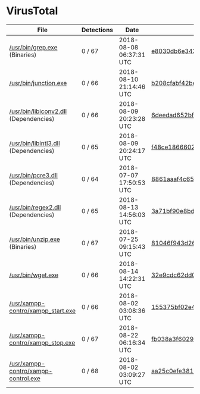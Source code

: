 # VirusTotal

| File | Detections | Date | SHA256 |
| ---- | ---------- | ---- | ------ |
| [/usr/bin/grep.exe](http://gnuwin32.sourceforge.net/packages/grep.htm) (Binaries) | 0 / 67 | 2018-08-08 06:37:31 UTC | [e8030db6e3438355d098533b3ccdcbde1801ab67fa8917506fe50489c11a5751](https://www.virustotal.com/es/file/e8030db6e3438355d098533b3ccdcbde1801ab67fa8917506fe50489c11a5751/analysis/) |
| [/usr/bin/junction.exe](https://docs.microsoft.com/en-us/sysinternals/downloads/junction) | 0 / 66 | 2018-08-10 21:14:46 UTC | [b208cfabf42be9037fc74bf109e5fd3b875fef79d7949684d1571859b8975680](https://www.virustotal.com/es/file/b208cfabf42be9037fc74bf109e5fd3b875fef79d7949684d1571859b8975680/analysis/) |
| [/usr/bin/libiconv2.dll](http://gnuwin32.sourceforge.net/packages/grep.htm) (Dependencies) | 0 / 66 | 2018-08-09 20:23:28 UTC | [6deedad652bfab7b09ebd0e06045810390b6ac6cb5aa9ef41c9daa5616181f22](https://www.virustotal.com/es/file/6deedad652bfab7b09ebd0e06045810390b6ac6cb5aa9ef41c9daa5616181f22/analysis/) |
| [/usr/bin/libintl3.dll](http://gnuwin32.sourceforge.net/packages/grep.htm) (Dependencies) | 0 / 65 | 2018-08-09 20:24:17 UTC | [f48ce1866602b114e653c876334b771107559acf1c685373d2305034613958f0](https://www.virustotal.com/es/file/f48ce1866602b114e653c876334b771107559acf1c685373d2305034613958f0/analysis/) |
| [/usr/bin/pcre3.dll](http://gnuwin32.sourceforge.net/packages/grep.htm) (Dependencies) | 0 / 64 | 2018-07-07 17:50:53 UTC | [8861aaaf4c65eb975b927292f7283bf1aeacdae8428700e81ddfd0fa2c379d62](https://www.virustotal.com/es/file/8861aaaf4c65eb975b927292f7283bf1aeacdae8428700e81ddfd0fa2c379d62/analysis/) |
| [/usr/bin/regex2.dll](http://gnuwin32.sourceforge.net/packages/grep.htm) (Dependencies) | 0 / 65 | 2018-08-13 14:56:03 UTC | [3a71bf90e8bddfb813b44f9cbcecf431311a7979c1debc976767b3e5e59031af](https://www.virustotal.com/es/file/3a71bf90e8bddfb813b44f9cbcecf431311a7979c1debc976767b3e5e59031af/analysis/) |
| [/usr/bin/unzip.exe](http://gnuwin32.sourceforge.net/packages/unzip.htm) (Binaries) | 0 / 67 | 2018-07-25 09:15:43 UTC | [81046f943d26501561612a629d8be95af254bc161011ba8a62d25c34c16d6d2a](https://www.virustotal.com/es/file/81046f943d26501561612a629d8be95af254bc161011ba8a62d25c34c16d6d2a/analysis/) |
| [/usr/bin/wget.exe](https://eternallybored.org/misc/wget/) | 0 / 66 | 2018-08-14 14:22:31 UTC | [32e9cdc62dd035dfd49da7eb3351829fdee95aa6bdb5663ab40f3911ea7cece1](https://www.virustotal.com/es/file/32e9cdc62dd035dfd49da7eb3351829fdee95aa6bdb5663ab40f3911ea7cece1/analysis/) |
| [/usr/xampp-contro/xampp_start.exe](https://www.apachefriends.org/) | 0 / 66 | 2018-08-02 03:08:36 UTC | [155375bf02e4cf36dbe0db6eec3e39f35958fb13283d09a20b758539f490a780](https://www.virustotal.com/es/file/155375bf02e4cf36dbe0db6eec3e39f35958fb13283d09a20b758539f490a780/analysis/) |
| [/usr/xampp-contro/xampp_stop.exe](https://www.apachefriends.org/) | 	0 / 67 | 2018-08-22 06:16:34 UTC | [fb038a3f6029aacb251d4c79fad083865ef2a01efbbd94572ada383dcf6e2f57](https://www.virustotal.com/es/file/fb038a3f6029aacb251d4c79fad083865ef2a01efbbd94572ada383dcf6e2f57/analysis/) |
| [/usr/xampp-contro/xampp-control.exe](https://www.apachefriends.org/) | 0 / 68 | 2018-08-02 03:09:27 UTC | [aa25c0efe3813d5a0cd0f85f49ce54a4a3d84d4f41acdd50dd28374633531c2c](https://www.virustotal.com/es/file/aa25c0efe3813d5a0cd0f85f49ce54a4a3d84d4f41acdd50dd28374633531c2c/analysis/) |

